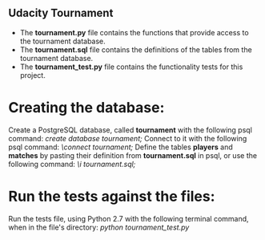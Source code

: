 ## Udacity Tournament

* The **tournament.py** file contains the functions that provide access to the tournament database.
* The **tournament.sql** file contains the definitions of the tables from the tournament database.
* The **tournament_test.py** file contains the functionality tests for this project.

# Creating the database:
Create a PostgreSQL database, called **tournament** with the following psql command:
  *create database tournament;*
Connect to it with the following psql command:
  *\connect tournament;*
Define the tables **players** and **matches** by pasting their definition from **tournament.sql** in psql, or use the following command:
  *\i tournament.sql;*
  
# Run the tests against the files:
Run the tests file, using Python 2.7 with the following terminal command, when in the file's directory:
  *python tournament_test.py*
